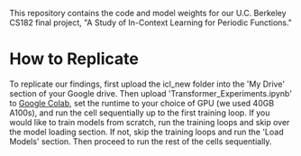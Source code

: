 This repository contains the code and model weights for our U.C. Berkeley CS182 final project, "A Study of In-Context Learning for Periodic Functions."
<!-- # Guide to the Code
TODO: Write overview -->
# How to Replicate
To replicate our findings, first upload the icl_new folder into the 'My Drive' section of your Google drive. Then upload 'Transformer_Experiments.ipynb' to [Google Colab](https://colab.research.google.com/), set the runtime to your choice of GPU (we used 40GB A100s), and run the cell sequentially up to the first training loop. If you would like to train models from scratch, run the training loops and skip over the model loading section. If not, skip the training loops and run the 'Load Models' section. Then proceed to run the rest of the cells sequentially. 
